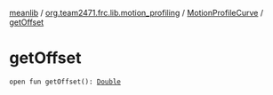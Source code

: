[meanlib](../../index.md) / [org.team2471.frc.lib.motion_profiling](../index.md) / [MotionProfileCurve](index.md) / [getOffset](./get-offset.md)

# getOffset

`open fun getOffset(): `[`Double`](https://kotlinlang.org/api/latest/jvm/stdlib/kotlin/-double/index.html)